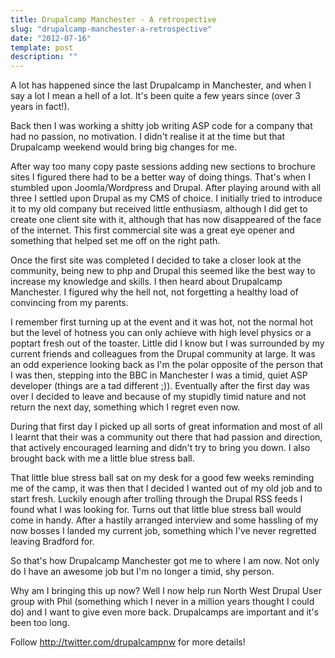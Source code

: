 ```yaml
---
title: Drupalcamp Manchester - A retrospective
slug: "drupalcamp-manchester-a-retrospective"
date: "2012-07-16"
template: post
description: ""
---
```

A lot has happened since the last Drupalcamp in Manchester, and when I say a lot I mean a hell of a lot. It's been quite a few years since (over 3 years in fact!).

Back then I was working a shitty job writing ASP code for a company that had no passion, no motivation. I didn't realise it at the time but that Drupalcamp weekend would bring big changes for me.

After way too many copy paste sessions adding new sections to brochure sites I figured there had to be a better way of doing things. That's when I stumbled upon Joomla/Wordpress and Drupal. After playing around with all three I settled upon Drupal as my CMS of choice. I initially tried to introduce it to my old company but received little enthusiasm, although I did get to create one client site with it, although that has now disappeared of the face of the internet. This first commercial site was a great eye opener and something that helped set me off on the right path.

Once the first site was completed I decided to take a closer look at the community, being new to php and Drupal this seemed like the best way to increase my knowledge and skills. I then heard about Drupalcamp Manchester. I figured why the hell not, not forgetting a healthy load of convincing from my parents.

I remember first turning up at the event and it was hot, not the normal hot but the level of hotness you can only achieve with high level physics or a poptart fresh out of the toaster. Little did I know but I was surrounded by my current friends and colleagues from the Drupal community at large. It was an odd experience looking back as I'm the polar opposite of the person that I was then, stepping into the BBC in Manchester I was a timid, quiet ASP developer (things are a tad different ;)). Eventually after the first day was over I decided to leave and because of my stupidly timid nature and not return the next day, something which I regret even now.

During that first day I picked up all sorts of great information and most of all I learnt that their was a community out there that had passion and direction, that actively encouraged learning and didn't try to bring you down. I also brought back with me a little blue stress ball.

That little blue stress ball sat on my desk for a good few weeks reminding me of the camp, it was then that I decided I wanted out of my old job and to start fresh. Luckily enough after trolling through the Drupal RSS feeds I found what I was looking for. Turns out that little blue stress ball would come in handy. After a hastily arranged interview and some hassling of my now bosses I landed my current job, something which I've never regretted leaving Bradford for.

So that's how Drupalcamp Manchester got me to where I am now. Not only do I have an awesome job but I'm no longer a timid, shy person.

Why am I bringing this up now? Well I now help run North West Drupal User group with Phil (something which I never in a million years thought I could do) and I want to give even more back. Drupalcamps are important and it's been too long.

Follow http://twitter.com/drupalcampnw for more details!
